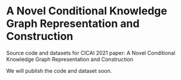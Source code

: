 # A Novel Conditional Knowledge Graph Representation and Construction

Source code and datasets for CICAI 2021 paper: A Novel Conditional Knowledge Graph Representation and Construction

We will publish the code and dataset soon.
